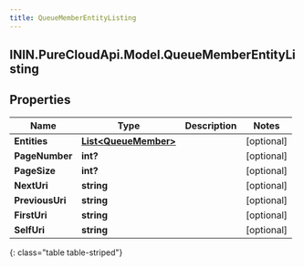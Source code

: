```yaml
---
title: QueueMemberEntityListing
---
```

## ININ.PureCloudApi.Model.QueueMemberEntityListing

## Properties

|Name | Type | Description | Notes|
|------------ | ------------- | ------------- | -------------|
| **Entities** | [**List&lt;QueueMember&gt;**](QueueMember.html) |  | [optional] |
| **PageNumber** | **int?** |  | [optional] |
| **PageSize** | **int?** |  | [optional] |
| **NextUri** | **string** |  | [optional] |
| **PreviousUri** | **string** |  | [optional] |
| **FirstUri** | **string** |  | [optional] |
| **SelfUri** | **string** |  | [optional] |
{: class="table table-striped"}


